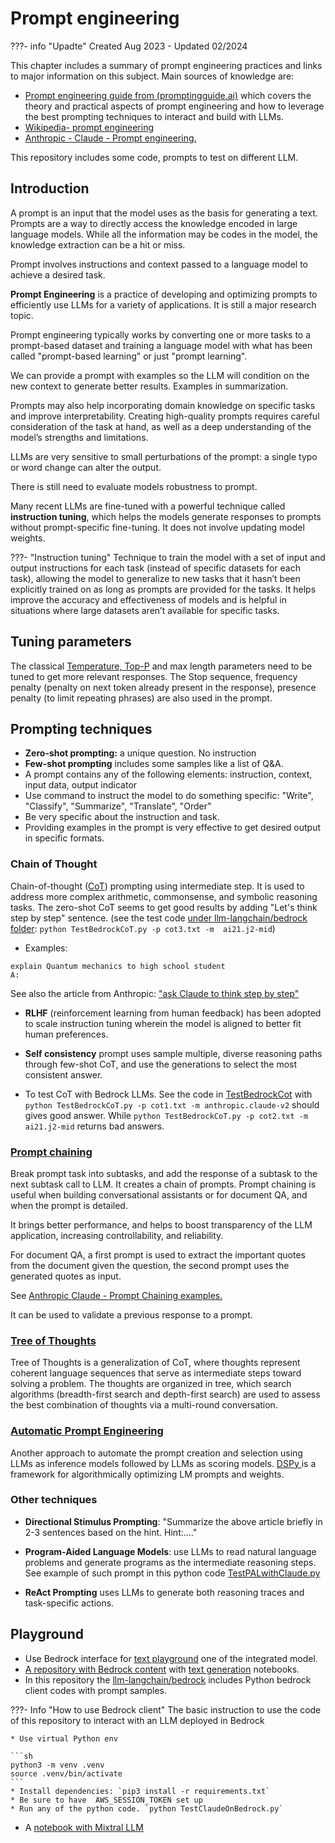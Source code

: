 # Prompt engineering

???- info "Upadte"
    Created Aug 2023 - Updated 02/2024

This chapter includes a summary of prompt engineering practices and links to major information on this subject. Main sources of knowledge are:

* [Prompt engineering guide from (promptingguide.ai)](https://www.promptingguide.ai) which covers the theory and practical aspects of prompt engineering and how to leverage the best prompting techniques to interact and build with LLMs.
* [Wikipedia- prompt engineering](https://en.wikipedia.org/wiki/Prompt_engineering)
* [Anthropic - Claude - Prompt engineering.](https://docs.anthropic.com/claude/docs/prompt-engineering)

This repository includes some code, prompts to test on different LLM.

## Introduction

A prompt is an input that the model uses as the basis for generating a text. Prompts are a way to directly access the knowledge encoded in large language models. While all the information may be codes in the model, the knowledge extraction can be a hit or miss.

Prompt involves instructions and context passed to a language model to achieve a desired task.

**Prompt Engineering** is a practice of developing and optimizing prompts to efficiently use LLMs for a variety of applications. It is still a major research topic.

Prompt engineering typically works by converting one or more tasks to a prompt-based dataset and training a language model with what has been called "prompt-based learning" or just "prompt learning".

We can provide a prompt with examples so the LLM will condition on the new context to generate better results. Examples in summarization.

Prompts may also help incorporating domain knowledge on specific tasks and improve interpretability. Creating high-quality prompts requires careful consideration of the task at hand, as well as a deep understanding of the model’s strengths and limitations.

LLMs are very sensitive to small perturbations of the prompt: a single typo or word change can alter the output.

There is still need to evaluate models robustness to prompt.

Many recent LLMs are fine-tuned with a powerful technique called **instruction tuning**, which helps the models generate responses to prompts without prompt-specific fine-tuning. It does not involve updating model weights.

???- "Instruction tuning"
    Technique to train the model with a set of input and output instructions for each task (instead of specific datasets for each task), allowing the model to generalize to new tasks that it hasn’t been explicitly trained on as long as prompts are provided for the tasks. It helps improve the accuracy and effectiveness of models and is helpful in situations where large datasets aren’t available for specific tasks.

## Tuning parameters

The classical [Temperature, Top-P](./index.md/#common-llm-inference-parameter-definitions) and max length parameters need to be tuned to get more relevant responses. The Stop sequence, frequency penalty (penalty on next token already present in the response), presence penalty (to limit repeating phrases) are also used in the prompt.

## Prompting techniques

* **Zero-shot prompting:** a unique question. No instruction
* **Few-shot prompting** includes some samples like a list of Q&A. 
* A prompt contains any of the following elements: instruction, context, input data, output indicator
* Use command to instruct the model to do something specific: "Write", "Classify", "Summarize", "Translate", "Order"
* Be very specific about the instruction and task. 
* Providing examples in the prompt is very effective to get desired output in specific formats.

### Chain of Thought

Chain-of-thought ([CoT](https://www.promptingguide.ai/techniques/cot)) prompting using intermediate step.  It is used to address more complex arithmetic, commonsense, and symbolic reasoning tasks. The zero-shot CoT seems to get good results by adding "Let's think step by step" sentence. (see the test code [under llm-langchain/bedrock folder](https://github.com/jbcodeforce/ML-studies/blob/master/llm-langchain/bedrock/TestBedrockCoT.py): `python TestBedrockCoT.py -p cot3.txt -m  ai21.j2-mid`)

* Examples:

```
explain Quantum mechanics to high school student
A:
```

See also the article from Anthropic: ["ask Claude to think step by step"](https://docs.anthropic.com/claude/docs/ask-claude-to-think-step-by-step)

* **RLHF** (reinforcement learning from human feedback) has been adopted to scale instruction tuning wherein the model is aligned to better fit human preferences.

* **Self consistency** prompt uses sample multiple, diverse reasoning paths through few-shot CoT, and use the generations to select the most consistent answer.

* To test CoT with Bedrock LLMs. See the code in [TestBedrockCot](https://github.com/jbcodeforce/ML-studies/tree/master/llm-langchain/bedrock/) with `python TestBedrockCoT.py -p cot1.txt -m anthropic.claude-v2`  should gives good answer. While `python TestBedrockCoT.py -p cot2.txt -m  ai21.j2-mid` returns bad answers.

### [Prompt chaining](https://www.promptingguide.ai/techniques/prompt_chaining)

Break prompt task into subtasks, and add the response of a subtask to the next subtask call to LLM. It creates a chain of prompts. Prompt chaining is useful when building conversational assistants or for document QA, and when the prompt is detailed.

It brings better performance, and helps to boost transparency of the LLM application, increasing controllability, and reliability.

For document QA, a first prompt is used to extract the important quotes from the document given the question, the second prompt uses the generated quotes as input.

See [Anthropic Claude - Prompt Chaining examples.](https://docs.anthropic.com/claude/docs/prompt-chaining)

It can be used to validate a previous response to a prompt.

### [Tree of Thoughts](https://www.promptingguide.ai/techniques/tot) 

Tree of Thoughts is a generalization of CoT, where thoughts represent coherent language sequences that serve as intermediate steps toward solving a problem.
The thoughts are organized in tree, which search algorithms (breadth-first search and depth-first search) are used to assess the best combination of thoughts via a multi-round conversation.

### [Automatic Prompt Engineering](https://www.promptingguide.ai/techniques/ape)

Another approach to automate the prompt creation and selection using LLMs as inference models followed by LLMs as scoring models. [DSPy ](https://github.com/stanfordnlp/dspy) is a framework for algorithmically optimizing LM prompts and weights. 

### Other techniques

* **Directional Stimulus Prompting**: "Summarize the above article briefly in 2-3 sentences based on the hint. Hint:...."

* **Program-Aided Language Models**: use LLMs to read natural language problems and generate programs as the intermediate reasoning steps. See example of such prompt in this python code [TestPALwithClaude.py](ttps://github.com/jbcodeforce/ML-studies/tree/master/llm-langchain/bedrock/TestPALwithClaude.py)

* **ReAct Prompting** uses LLMs to generate both reasoning traces and task-specific actions.

## Playground

* Use Bedrock interface for [text playground](https://us-west-2.console.aws.amazon.com/bedrock/home?region=us-west-2#/text-playground) one of the integrated model.
* [A repository with Bedrock content](https://github.com/aws-samples/amazon-bedrock-workshop.git) with [text generation](https://github.com/aws-samples/amazon-bedrock-workshop/tree/main/01_Generation) notebooks.
* In this repository the [llm-langchain/bedrock](https://github.com/jbcodeforce/ML-studies/tree/master/llm-langchain/bedrock) includes  Python bedrock client codes with prompt samples.

???- Info "How to use Bedrock client"
    The basic instruction to use the code of this repository to interact with an LLM deployed in Bedrock

    * Use virtual Python env

    ```sh
    python3 -m venv .venv
    source .venv/bin/activate
    ```
    * Install dependencies: `pip3 install -r requirements.txt`
    * Be sure to have  AWS_SESSION_TOKEN set up
    * Run any of the python code. `python TestClaudeOnBedrock.py`

* A [notebook with Mixtral LLM](https://github.com/dair-ai/Prompt-Engineering-Guide/blob/main/notebooks/pe-mixtral-introduction.ipynb)

